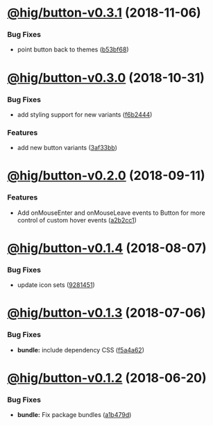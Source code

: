 # [@hig/button-v0.3.1](https://github.com/Autodesk/hig/compare/@hig/button@0.3.0...@hig/button@0.3.1) (2018-11-06)


### Bug Fixes

* point button back to themes ([b53bf68](https://github.com/Autodesk/hig/commit/b53bf68))

# [@hig/button-v0.3.0](https://github.com/Autodesk/hig/compare/@hig/button@0.2.0...@hig/button@0.3.0) (2018-10-31)


### Bug Fixes

* add styling support for new variants ([f6b2444](https://github.com/Autodesk/hig/commit/f6b2444))


### Features

* add new button variants ([3af33bb](https://github.com/Autodesk/hig/commit/3af33bb))

# [@hig/button-v0.2.0](https://github.com/Autodesk/hig/compare/@hig/button@0.1.4...@hig/button@0.2.0) (2018-09-11)


### Features

* Add onMouseEnter and onMouseLeave events to Button for more control of custom hover events ([a2b2cc1](https://github.com/Autodesk/hig/commit/a2b2cc1))

# [@hig/button-v0.1.4](https://github.com/Autodesk/hig/compare/@hig/button@0.1.3...@hig/button@0.1.4) (2018-08-07)


### Bug Fixes

* update icon sets ([9281451](https://github.com/Autodesk/hig/commit/9281451))

<a name="@hig/button-v0.1.3"></a>
# [@hig/button-v0.1.3](https://github.com/Autodesk/hig/compare/@hig/button@0.1.2...@hig/button@0.1.3) (2018-07-06)


### Bug Fixes

* **bundle:** include dependency CSS ([f5a4a62](https://github.com/Autodesk/hig/commit/f5a4a62))

<a name="@hig/button-v0.1.2"></a>
# [@hig/button-v0.1.2](https://github.com/Autodesk/hig/compare/@hig/button@0.1.1...@hig/button@0.1.2) (2018-06-20)


### Bug Fixes

* **bundle:** Fix package bundles ([a1b479d](https://github.com/Autodesk/hig/commit/a1b479d))
